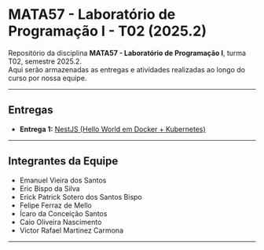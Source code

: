 # MATA57 - Laboratório de Programação I - T02 (2025.2)

Repositório da disciplina **MATA57 - Laboratório de Programação I**, turma T02, semestre 2025.2.  
Aqui serão armazenadas as entregas e atividades realizadas ao longo do curso por nossa equipe.  

---

## Entregas

- **Entrega 1:** [NestJS (Hello World em Docker + Kubernetes)](https://github.com/victorleafar/ufbank-project-mata57/tree/main/nestjs-hello-world-main)

---

## Integrantes da Equipe

- Emanuel Vieira dos Santos  
- Eric Bispo da Silva  
- Erick Patrick Sotero dos Santos Bispo  
- Felipe Ferraz de Mello  
- Ícaro da Conceição Santos  
- Caio Oliveira Nascimento  
- Victor Rafael Martinez Carmona  

---
